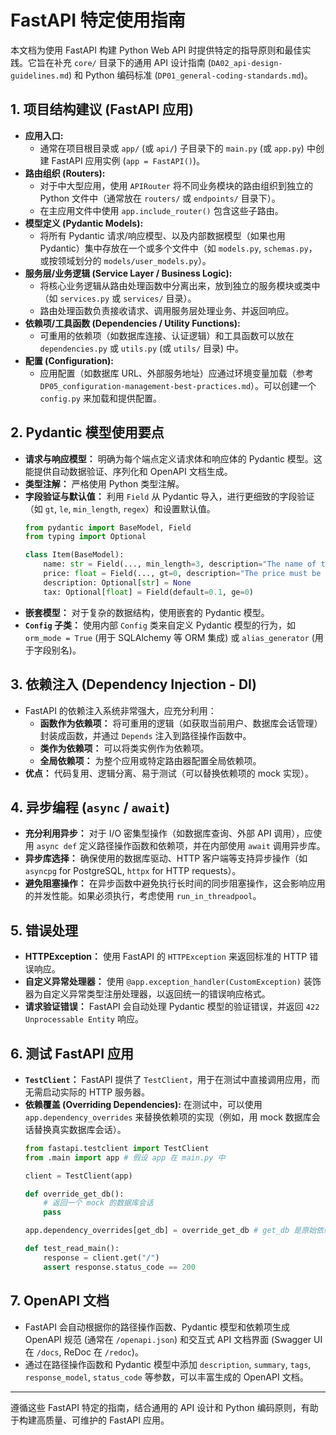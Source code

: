# FastAPI 特定使用指南

本文档为使用 FastAPI 构建 Python Web API 时提供特定的指导原则和最佳实践。它旨在补充 `core/` 目录下的通用 API 设计指南 (`DA02_api-design-guidelines.md`) 和 Python 编码标准 (`DP01_general-coding-standards.md`)。

## 1. 项目结构建议 (FastAPI 应用)

*   **应用入口:**
    *   通常在项目根目录或 `app/` (或 `api/`) 子目录下的 `main.py` (或 `app.py`) 中创建 FastAPI 应用实例 (`app = FastAPI()`)。
*   **路由组织 (Routers):**
    *   对于中大型应用，使用 `APIRouter` 将不同业务模块的路由组织到独立的 Python 文件中（通常放在 `routers/` 或 `endpoints/` 目录下）。
    *   在主应用文件中使用 `app.include_router()` 包含这些子路由。
*   **模型定义 (Pydantic Models):**
    *   将所有 Pydantic 请求/响应模型、以及内部数据模型（如果也用 Pydantic）集中存放在一个或多个文件中（如 `models.py`, `schemas.py`，或按领域划分的 `models/user_models.py`）。
*   **服务层/业务逻辑 (Service Layer / Business Logic):**
    *   将核心业务逻辑从路由处理函数中分离出来，放到独立的服务模块或类中（如 `services.py` 或 `services/` 目录）。
    *   路由处理函数负责接收请求、调用服务层处理业务、并返回响应。
*   **依赖项/工具函数 (Dependencies / Utility Functions):**
    *   可重用的依赖项（如数据库连接、认证逻辑）和工具函数可以放在 `dependencies.py` 或 `utils.py` (或 `utils/` 目录) 中。
*   **配置 (Configuration):**
    *   应用配置（如数据库 URL、外部服务地址）应通过环境变量加载（参考 `DP05_configuration-management-best-practices.md`）。可以创建一个 `config.py` 来加载和提供配置。

## 2. Pydantic 模型使用要点

*   **请求与响应模型：** 明确为每个端点定义请求体和响应体的 Pydantic 模型。这能提供自动数据验证、序列化和 OpenAPI 文档生成。
*   **类型注解：** 严格使用 Python 类型注解。
*   **字段验证与默认值：** 利用 `Field` 从 Pydantic 导入，进行更细致的字段验证（如 `gt`, `le`, `min_length`, `regex`）和设置默认值。
    ```python
    from pydantic import BaseModel, Field
    from typing import Optional

    class Item(BaseModel):
        name: str = Field(..., min_length=3, description="The name of the item.")
        price: float = Field(..., gt=0, description="The price must be greater than zero.")
        description: Optional[str] = None
        tax: Optional[float] = Field(default=0.1, ge=0)
    ```
*   **嵌套模型：** 对于复杂的数据结构，使用嵌套的 Pydantic 模型。
*   **`Config` 子类：** 使用内部 `Config` 类来自定义 Pydantic 模型的行为，如 `orm_mode = True` (用于 SQLAlchemy 等 ORM 集成) 或 `alias_generator` (用于字段别名)。

## 3. 依赖注入 (Dependency Injection - DI)

*   FastAPI 的依赖注入系统非常强大，应充分利用：
    *   **函数作为依赖项：** 将可重用的逻辑（如获取当前用户、数据库会话管理）封装成函数，并通过 `Depends` 注入到路径操作函数中。
    *   **类作为依赖项：** 可以将类实例作为依赖项。
    *   **全局依赖项：** 为整个应用或特定路由器配置全局依赖项。
*   **优点：** 代码复用、逻辑分离、易于测试（可以替换依赖项的 mock 实现）。

## 4. 异步编程 (`async` / `await`)

*   **充分利用异步：** 对于 I/O 密集型操作（如数据库查询、外部 API 调用），应使用 `async def` 定义路径操作函数和依赖项，并在内部使用 `await` 调用异步库。
*   **异步库选择：** 确保使用的数据库驱动、HTTP 客户端等支持异步操作（如 `asyncpg` for PostgreSQL, `httpx` for HTTP requests）。
*   **避免阻塞操作：** 在异步函数中避免执行长时间的同步阻塞操作，这会影响应用的并发性能。如果必须执行，考虑使用 `run_in_threadpool`。

## 5. 错误处理

*   **HTTPException：** 使用 FastAPI 的 `HTTPException` 来返回标准的 HTTP 错误响应。
*   **自定义异常处理器：** 使用 `@app.exception_handler(CustomException)` 装饰器为自定义异常类型注册处理器，以返回统一的错误响应格式。
*   **请求验证错误：** FastAPI 会自动处理 Pydantic 模型的验证错误，并返回 `422 Unprocessable Entity` 响应。

## 6. 测试 FastAPI 应用

*   **`TestClient`：** FastAPI 提供了 `TestClient`，用于在测试中直接调用应用，而无需启动实际的 HTTP 服务器。
*   **依赖覆盖 (Overriding Dependencies):** 在测试中，可以使用 `app.dependency_overrides` 来替换依赖项的实现（例如，用 mock 数据库会话替换真实数据库会话）。
    ```python
    from fastapi.testclient import TestClient
    from .main import app # 假设 app 在 main.py 中

    client = TestClient(app)

    def override_get_db():
        # 返回一个 mock 的数据库会话
        pass

    app.dependency_overrides[get_db] = override_get_db # get_db 是原始依赖

    def test_read_main():
        response = client.get("/")
        assert response.status_code == 200
    ```

## 7. OpenAPI 文档

*   FastAPI 会自动根据你的路径操作函数、Pydantic 模型和依赖项生成 OpenAPI 规范 (通常在 `/openapi.json`) 和交互式 API 文档界面 (Swagger UI 在 `/docs`, ReDoc 在 `/redoc`)。
*   通过在路径操作函数和 Pydantic 模型中添加 `description`, `summary`, `tags`, `response_model`, `status_code` 等参数，可以丰富生成的 OpenAPI 文档。

---

遵循这些 FastAPI 特定的指南，结合通用的 API 设计和 Python 编码原则，有助于构建高质量、可维护的 FastAPI 应用。
